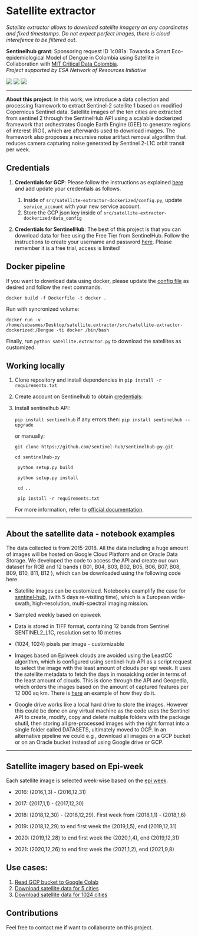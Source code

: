 # Satellite extractor


*Satellite extractor allows to download satellite imagery on any coordinates and fixed timestamps. Do not expect perfect images, there is cloud interefence to be filtered out*. 

 
**Sentinelhub grant**: Sponsoring request ID 1c081a: Towards a Smart Eco-epidemiological Model of Dengue in Colombia using Satellite in Collaboration with [MIT Critical Data Colombia](https://github.com/MITCriticalData-Colombia).  
*Project supported by ESA Network of Resources Initiative*
<p align="left">
    <a href="https://www.python.org/">
      <img src="https://img.shields.io/badge/Python-3.8-ff69b4.svg" /></a>
    <a href= "https://pytorch.org/">
      <img src="https://img.shields.io/badge/PyTorch-1.8-2BAF2B.svg" /></a>
    <a href= "https://github.com/sebasmos/vector-borne-satellite-predictor/blob/main/LICENCE">
      <img src="https://img.shields.io/badge/License-MIT-blue.svg" /></a>
</p>
<hr/>

**About this project**: In this work, we introduce a data collection and processing framework to extract Sentinel-2 satellite 1 based on modified Copernicus Sentinel data. Satellite images of the ten cities are extracted from sentinel 2 through the SentinelHub API using a scalable dockerized framework that orchestrates Google Earth Engine (GEE) to generate regions of interest (ROI), which are afterwards used to download images. The framework also proposes a recursive noise artifact removal algorithm that reduces camera capturing noise generated by Sentinel 2-L1C orbit transit per week. 

## Credentials

1. **Credentials for GCP**: Please follow the instructions as explained [here](https://developers.google.com/earth-engine/guides/service_account#use-a-service-account-with-a-private-key) and add update your credentials as follows.
      1. Inside of `src/satellite-extractor-dockerized/config.py`, update `service_account` with your new service account.
      1. Store the GCP json key inside of  `src/satellite-extractor-dockerized/data_config`  

1. **Credentials for SentinelHub**: The best of this project is that you can download data for free using the Free Tier from SentinelHub. Follow the instructions to create your username and password [here](https://docs.sentinel-hub.com/api/latest/api/overview/authentication/). Please remember it is a free trial, access is limited! 


## Docker pipeline

If you want to download data using docker,  please update the [config file](https://github.com/sebasmos/satellite.extractor/blob/main/src/satellite-extractor-dockerized/config.py) as desired and follow the next commands.

```
docker build -f Dockerfile -t docker .
```

Run with syncronized volume:

```
docker run -v /home/sebasmos/Desktop/satellite.extractor/src/satellite-extractor-dockerized:/Dengue -ti docker /bin/bash
```
Finally, run `python satellite.extractor.py` to download the satellites as customized.

## Working locally

1. Clone repository and install dependencies in `pip install -r requirements.txt`

2. Create account on Sentinelhub to obtain [credentials](https://apps.sentinel-hub.com/dashboard/#/): 

3. Install sentinelhub API: 

    `pip install sentinelhub` if any errors then: `pip install sentinelhub --upgrade`

    or manually:

    `git clone https://github.com/sentinel-hub/sentinelhub-py.git`

    `cd sentinelhub-py`

    ` python setup.py build`

    ` python setup.py install`

    ` cd ..`

    ` pip install -r requirements.txt`

    For more information, refer to [official documentation](https://sentinelhub-py.readthedocs.io/en/latest/install.html).

<hr>

## About the satellite data - notebook examples

The data collected is from 2015-2018.
All the data including a huge amount of images will be hosted on Google Cloud Platform and
on Oracle Data Storage. We developed the code to access the API and create our own dataset
for RGB and 12 bands ( B01, B04, B03, B02, B05, B06, B07, B08, B09, B10, B11, B12 ), which
can be downloaded using the following code here.

* Satellite images can be customized. Notebooks examplify the case for [sentinel-hub](https://docs.sentinel-hub.com/api/latest/data/sentinel-2-l1c/), (with 5 days re-visiting time), which is a European wide-swath,
high-resolution, multi-spectral imaging mission.

* Sampled weekly based on epiweek

* Data is stored in TIFF format, containing 12 bands from Sentinel SENTINEL2_L1C, resolution
set to 10 metres

* (1024, 1024) pixels per image - customizable


* Images based on Epiweek clouds are avoided using the LeastCC algorithm, which is
configured using sentinel-hub API as a script request to select the image with the least
amount of clouds per epi week. It uses the satellite metadata to fetch the days in mosaicking
order in terms of the least amount of clouds. This is done through the API and Geopedia,
which orders the images based on the amount of captured features per 12 000 sq km. There
is [here](https://github.com/sentinel-hub/sentinelhub-py/blob/23f267db476d26ddf76a2076a4f9a1d81bd9e31d/tests/test_ogc.py) an example of how they do it.

* Google drive works like a local hard drive to store the images. However this could be done
on any virtual machine as the code uses the Sentinel API to create, modify, copy and delete
multiple folders with the package shutil, then storing all pre-processed
images with the right format into a single folder called DATASETS, ultimately moved to GCP. In
an alternative pipeline we could e.g , download all images on a GCP bucket or on an Oracle
bucket instead of using Google drive or GCP.

<hr>


## Satellite imagery based on Epi-week  

Each satellite image is selected week-wise based on the [epi week](https://www.cmmcp.org/mosquito-surveillance-data/pages/epi-week-calendars-2008-2021).

* 2016: (2016,1,3) - (2016,12,31)

* 2017: (2017,1,1) - (2017,12,30) 

* 2018: (2018,12,30) - (2018,12,29). First week from (2018,1,1) - (2018,1,6)

* 2019: (2018,12,29) to end first week the (2019,1,5), end (2019,12,31)

* 2020: (2019,12,28) to end first week the  (2020,1,4), end (2019,12,31)

* 2021: (2020,12,26) to end first week the  (2021,1,2), end (2021,9,8)

## Use cases:

1. [Read GCP bucket to Google Colab](https://github.com/sebasmos/satellite.extractor/blob/main/notebooks/Reading_GCP_from_Colab.ipynb)
1. [Download satellite data for 5 cities](https://github.com/sebasmos/satellite.extractor/blob/main/notebooks/downloader_sentinel_5_cities.ipynb)
1. [Download satellite data for 1024 cities](https://github.com/sebasmos/satellite.extractor/blob/main/notebooks/downloader_sentinel_all_cities.ipynb)

## Contributions

Feel free to contact me if want to collaborate on this project.

